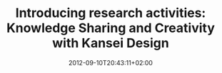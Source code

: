 ---
slug: introducing-research-activities-knowledge-sharing-and-creativity-with-kansei-design
title: "Introducing research activities: Knowledge Sharing and Creativity with Kansei Design"
layout: publi
searchFilter: Publication
searchWeight: 8
publitype: report
subsection: report
kansei: true
research: 
    -  kansei
institution:
    heig: 1
    logo: TUe
    short: 'TU/e'
    name: "Eindhoven University of Technology"
    web: "https://www.tue.nl/en/"
    colo: "#c72125"
date: 2012-09-10T20:43:11+02:00
shortJournal: "Journal of Japan Society of Kansei Engineering 8(2)"
citation:
    authors:
        1: ["Levy", "Pierre", "P."]
    year: 2009
    title: "Introducing research activities: Knowledge Sharing and Creativity with Kansei Design"
    journal: "Journal of Japan Society of Kansei Engineering"
    number: 8
    volume: 2
reference: "Lévy, P. (2009). Introducing research activities: Knowledge Sharing and Creativity with Kansei Design. Journal of Japan Society of Kansei Engineering, 8(2)"
---